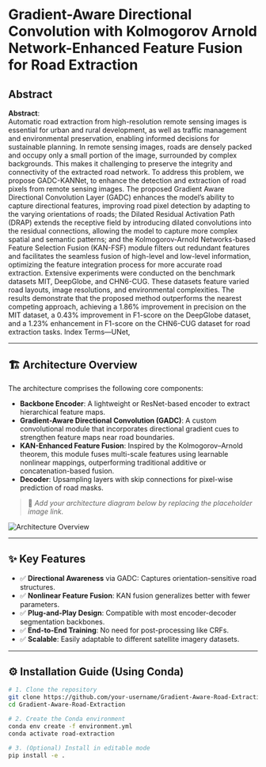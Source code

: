 # Gradient-Aware Directional Convolution with Kolmogorov Arnold Network-Enhanced Feature Fusion for Road Extraction

## Abstract

**Abstract**:  
Automatic road extraction from high-resolution remote
sensing images is essential for urban and rural development,
as well as traffic management and environmental preservation,
enabling informed decisions for sustainable planning. In remote
sensing images, roads are densely packed and occupy only a small
portion of the image, surrounded by complex backgrounds. This
makes it challenging to preserve the integrity and connectivity of
the extracted road network. To address this problem, we propose
GADC-KANNet, to enhance the detection and extraction of road
pixels from remote sensing images. The proposed Gradient Aware
Directional Convolution Layer (GADC) enhances the model’s
ability to capture directional features, improving road pixel detection
by adapting to the varying orientations of roads; the Dilated
Residual Activation Path (DRAP) extends the receptive field by
introducing dilated convolutions into the residual connections,
allowing the model to capture more complex spatial and semantic
patterns; and the Kolmogorov-Arnold Networks-based Feature
Selection Fusion (KAN-FSF) module filters out redundant features
and facilitates the seamless fusion of high-level and low-level
information, optimizing the feature integration process for more
accurate road extraction. Extensive experiments were conducted
on the benchmark datasets MIT, DeepGlobe, and CHN6-CUG.
These datasets feature varied road layouts, image resolutions,
and environmental complexities. The results demonstrate that the
proposed method outperforms the nearest competing approach,
achieving a 1.86% improvement in precision on the MIT dataset,
a 0.43% improvement in F1-score on the DeepGlobe dataset, and
a 1.23% enhancement in F1-score on the CHN6-CUG dataset for
road extraction tasks.
Index Terms—UNet,

---

## 🏗 Architecture Overview

The architecture comprises the following core components:

- **Backbone Encoder**: A lightweight or ResNet-based encoder to extract hierarchical feature maps.
- **Gradient-Aware Directional Convolution (GADC)**: A custom convolutional module that incorporates directional gradient cues to strengthen feature maps near road boundaries.
- **KAN-Enhanced Feature Fusion**: Inspired by the Kolmogorov–Arnold theorem, this module fuses multi-scale features using learnable nonlinear mappings, outperforming traditional additive or concatenation-based fusion.
- **Decoder**: Upsampling layers with skip connections for pixel-wise prediction of road masks.

> 📌 *Add your architecture diagram below by replacing the placeholder image link.*

![Architecture Overview](https://your-domain.com/architecture-diagram.png)

---

## ✨ Key Features

- ✅ **Directional Awareness** via GADC: Captures orientation-sensitive road structures.
- ✅ **Nonlinear Feature Fusion**: KAN fusion generalizes better with fewer parameters.
- ✅ **Plug-and-Play Design**: Compatible with most encoder-decoder segmentation backbones.
- ✅ **End-to-End Training**: No need for post-processing like CRFs.
- ✅ **Scalable**: Easily adaptable to different satellite imagery datasets.

---

## ⚙ Installation Guide (Using Conda)

```bash
# 1. Clone the repository
git clone https://github.com/your-username/Gradient-Aware-Road-Extraction.git
cd Gradient-Aware-Road-Extraction

# 2. Create the Conda environment
conda env create -f environment.yml
conda activate road-extraction

# 3. (Optional) Install in editable mode
pip install -e .

